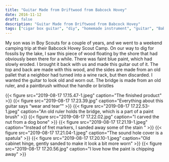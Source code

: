 ```yaml
---
title: "Guitar Made from Driftwood from Babcock Hovey"
date: 2016-11-12
draft: false
description: "Guitar Made from Driftwood from Babcock Hovey"
tags: ["cigar box guitar", "diy", "homemade instrument", "guitar", "Babcock Hovey", "Boy Scouts"]
---
```

My son was in Boy Scouts for a couple of years, and we went to a weekend camping trip at their Babcock Hovey Scout Camp. On our way to dig for fossils by the lake, I saw this piece of wood floating by the shore that had obviously been there for a while. There was faint blue paint, which had slowly eroded. I brought it back with us and made this guitar out of it. The top and back are made with this wood, and the sides are made from an old pallet that a neighbor had turned into a wine rack, but then discarded. I wanted the guitar to look old and worn out. The bridge is made from an old ruler, and a paintbrush without the handle or bristles

{{< figure src="2019-08-17 17.15.47-1.jpeg" caption="The finished product" >}}
{{< figure src="2019-08-17 17.23.39.jpg" caption="Everything about this guitar says “wear and tear”" >}}
{{< figure src="2019-08-17 17.22.53-1.jpeg" caption="An old ruler holds the bridge, which is a part of a paint brush" >}}
{{< figure src="2019-08-17 17.22.02.jpg" caption="I carved the nut from a dog bone" >}}
{{< figure src="2019-08-17 17.21.19-1.jpeg" caption="Instead of fret markers, I sanded away some of the stain " >}}
{{< figure src="2019-08-17 17.21.04-1.jpeg" caption="The sound hole cover is a spatula" >}}
{{< figure src="2019-08-17 17.20.10-1.jpeg" caption="Old cabinet hinge, gently sanded to make it look a bit more worn" >}}
{{< figure src="2019-08-17 17.20.56.jpg" caption="I love how the paint is chipping away" >}}
